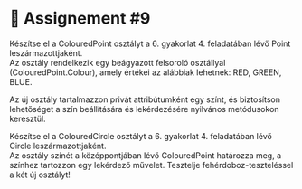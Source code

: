 # 📓 Assignement #9

Készítse el a ColouredPoint osztályt a 6. gyakorlat 4. feladatában lévő Point leszármazottjaként.  
Az osztály rendelkezik egy beágyazott felsoroló osztállyal (ColouredPoint.Colour), amely értékei az alábbiak lehetnek: RED, GREEN, BLUE.  
  
Az új osztály tartalmazzon privát attribútumként egy színt, és biztosítson lehetőséget a szín beállítására és lekérdezésére nyilvános metódusokon keresztül.  
  
Készítse el a ColouredCircle osztályt a 6. gyakorlat 4. feladatában lévő Circle leszármazottjaként.   
Az osztály színét a középpontjában lévő ColouredPoint határozza meg, a színhez tartozzon egy lekérdező művelet. Tesztelje fehérdoboz-teszteléssel a két új osztályt!  
